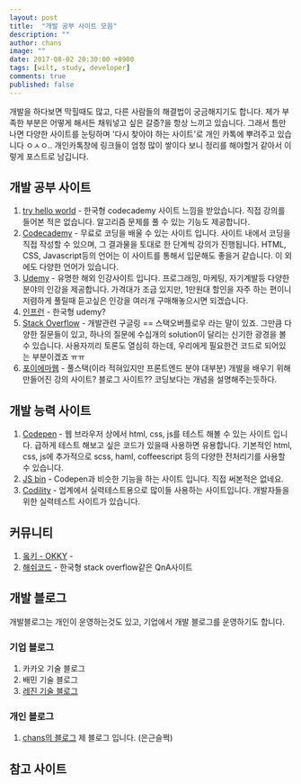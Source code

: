 ```yaml
---
layout: post
title:  "개발 공부 사이트 모음"
description: ""
author: chans
image: ""
date: 2017-08-02 20:30:00 +0900
tags: [wilt, study, developer]
comments: true
published: false
---
```


개발을 하다보면 막힐때도 많고, 다른 사람들의 해결법이 궁금해지기도 합니다. 제가 부족한 부분은 어떻게 해서든 채워넣고 싶은 갈증?을 항상 느끼고 있습니다. 그래서 틈만나면 다양한 사이트를 눈팅하며 '다시 찾아야 하는 사이트'로 개인 카톡에 뿌려주고 있습니다 ㅇㅅㅇ.. 개인카톡창에 링크들이 엄청 많이 쌓이다 보니 정리를 해야할거 같아서 이렇게 포스트로 남깁니다.

## 개발 공부 사이트
1. [try hello world](http://tryhelloworld.co.kr/) - 한국형 codecademy 사이트 느낌을 받았습니다. 직접 강의를 들어본 적은 없습니다. 알고리즘 문제를 풀 수 있는 기능도 제공합니다.
2. [Codecademy](https://codecademy.com) - 무료로 코딩을 배울 수 있는 사이트 입니다. 사이트 내에서 코딩을 직접 작성할 수 있으며, 그 결과물을 토대로 한 단계씩 강의가 진행됩니다. HTML, CSS, Javascript등의 언어는 이 사이트를 통해서 입문해도 좋을거 같습니다. 이 외에도 다양한 언어가 있습니다.
3. [Udemy](https://udemy.com) - 유명한 해외 인강사이트 입니다. 프로그래밍, 마케팅, 자기계발등 다양한 분야의 인강을 제공합니다. 가격대가 조금 있지만, 1만원대 할인을 자주 하는 편이니 저렴하게 풀릴때 듣고싶은 인강을 여러개 구매해놓으시면 되겠습니다. 
3. [인프런](https://inflearn.com) - 한국형 udemy? 
4. [Stack Overflow](https://stackoverflow.com/) - 개발관련 구글링 == 스택오버플로우 라는 말이 있죠. 그만큼 다양한 질문들이 있고, 하나의 질문에 수십개의 solution이 달리는 신기한 광경을 볼 수 있습니다. 사용자끼리 토론도 열심히 하는데, 우리에게 필요한건 코드로 되어있는 부분이겠죠 ㅠㅠ 
5. [포이에마웹](http://poiemaweb.com/) - 풀스택(이라 적혀있지만 프론트엔드 분야 대부분) 개발을 배우기 위해 만들어진 강의 사이트? 블로그 사이트?? 코딩보다는 개념을 설명해주는듯하다.

## 개발 능력 사이트
1. [Codepen](https://codepen.io) - 웹 브라우저 상에서 html, css, js를 테스트 해볼 수 있는 사이트 입니다. 급하게 테스트 해보고 싶은 코드가 있을때 사용하면 유용합니다. 기본적인 html, css, js에 추가적으로 scss, haml, coffeescript 등의 다양한 전처리기를 사용할 수 있습니다.
2. [JS bin](https://jsbin.com) - Codepen과 비슷한 기능을 하는 사이트 입니다. 직접 써본적은 없네요.
3. [Codility](https://codility.com/programmers/) - 업계에서 실력테스트용으로 많이들 사용하는 사이트입니다. 개발자들을 위한 실력테스트 사이트가 있습니다.

## 커뮤니티
1. [옼키 - OKKY](https://okky.kr/) - 
2. [해쉬코드](http://hashcode.co.kr/) - 한국형 stack overflow같은 QnA사이트


## 개발 블로그
개발블로그는 개인이 운영하는것도 있고, 기업에서 개발 블로그를 운영하기도 합니다. 
### 기업 블로그
1. 카카오 기술 블로그
2. 배민 기술 블로그
3. [레진 기술 블로그](http://tech.lezhin.com/)

### 개인 블로그
1. [chans의 블로그](https://chanspark.github.io/blog) 제 블로그 입니다. (은근슬쩍)


## 참고 사이트


















